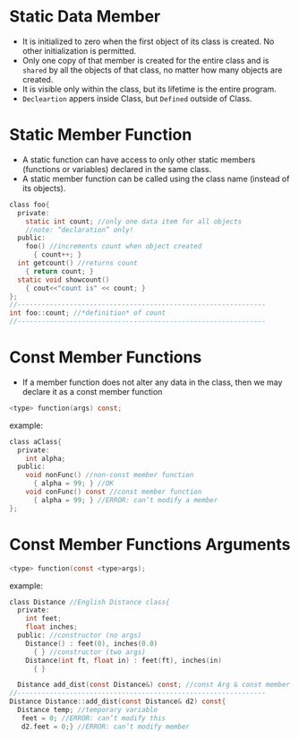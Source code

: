 # Static Data Member
- It is initialized to zero when the first object of its class is created. No other initialization is permitted.
- Only one copy of that member is created for the entire class and is ```shared``` by all the objects of that class, no matter how many objects are created.
- It is visible only within the class, but its lifetime is the entire program.
- ```Decleartion``` appers inside Class, but ```Defined``` outside of Class.

# Static Member Function
- A static function can have access to only other static members (functions or variables) declared in the same class.
- A static member function can be called using the class name (instead of its objects).

```C
class foo{
  private:
    static int count; //only one data item for all objects
    //note: “declaration” only!  
  public:
    foo() //increments count when object created
      { count++; }
  int getcount() //returns count
    { return count; }
  static void showcount()
    { cout<<"count is" << count; }
};
//--------------------------------------------------------------
int foo::count; //*definition* of count
//--------------------------------------------------------------
```

# Const Member Functions
- If a member function does not alter any data in the class, then we may declare it as a const member function
```C
<type> function(args) const;
```
example:
```C
class aClass{
  private:
    int alpha;
  public:
    void nonFunc() //non-const member function
      { alpha = 99; } //OK
    void conFunc() const //const member function
      { alpha = 99; } //ERROR: can’t modify a member
};
```
# Const Member Functions Arguments
```C
<type> function(const <type>args);
```
example:
```C
class Distance //English Distance class{
  private:
    int feet;
    float inches;
  public: //constructor (no args)
    Distance() : feet(0), inches(0.0)
      { } //constructor (two args)
    Distance(int ft, float in) : feet(ft), inches(in)
      { }

  Distance add_dist(const Distance&) const; //const Arg & const member };
//--------------------------------------------------------------
Distance Distance::add_dist(const Distance& d2) const{
  Distance temp; //temporary variable
   feet = 0; //ERROR: can’t modify this
   d2.feet = 0;} //ERROR: can’t modify member
```
